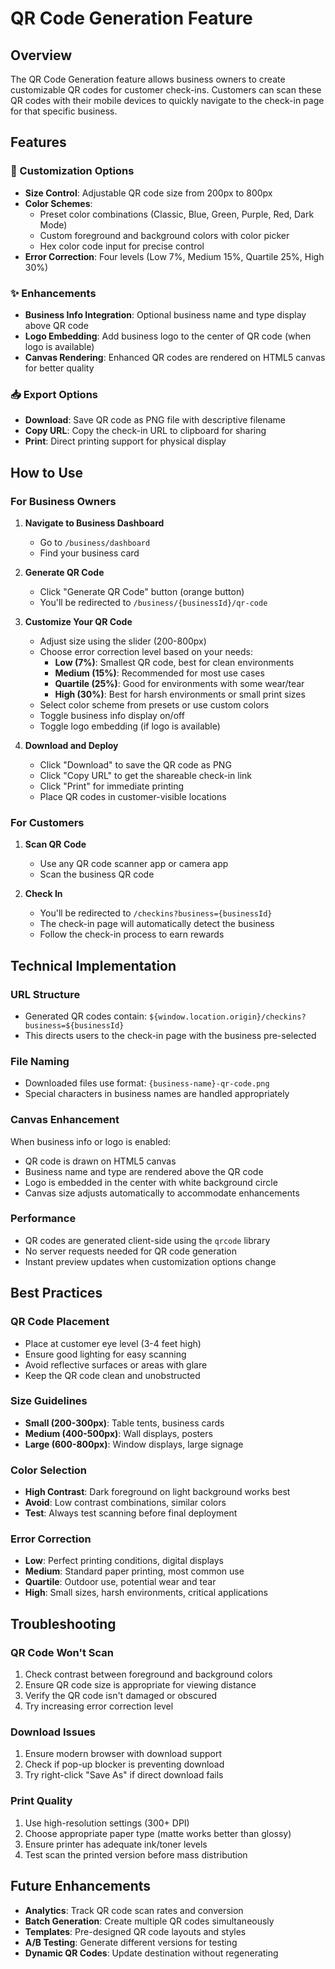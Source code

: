 # QR Code Generation Feature

## Overview
The QR Code Generation feature allows business owners to create customizable QR codes for customer check-ins. Customers can scan these QR codes with their mobile devices to quickly navigate to the check-in page for that specific business.

## Features

### 🎨 Customization Options
- **Size Control**: Adjustable QR code size from 200px to 800px
- **Color Schemes**: 
  - Preset color combinations (Classic, Blue, Green, Purple, Red, Dark Mode)
  - Custom foreground and background colors with color picker
  - Hex color code input for precise control
- **Error Correction**: Four levels (Low 7%, Medium 15%, Quartile 25%, High 30%)

### ✨ Enhancements
- **Business Info Integration**: Optional business name and type display above QR code
- **Logo Embedding**: Add business logo to the center of QR code (when logo is available)
- **Canvas Rendering**: Enhanced QR codes are rendered on HTML5 canvas for better quality

### 📥 Export Options
- **Download**: Save QR code as PNG file with descriptive filename
- **Copy URL**: Copy the check-in URL to clipboard for sharing
- **Print**: Direct printing support for physical display

## How to Use

### For Business Owners

1. **Navigate to Business Dashboard**
   - Go to `/business/dashboard`
   - Find your business card

2. **Generate QR Code**
   - Click "Generate QR Code" button (orange button)
   - You'll be redirected to `/business/{businessId}/qr-code`

3. **Customize Your QR Code**
   - Adjust size using the slider (200-800px)
   - Choose error correction level based on your needs:
     - **Low (7%)**: Smallest QR code, best for clean environments
     - **Medium (15%)**: Recommended for most use cases
     - **Quartile (25%)**: Good for environments with some wear/tear
     - **High (30%)**: Best for harsh environments or small print sizes
   - Select color scheme from presets or use custom colors
   - Toggle business info display on/off
   - Toggle logo embedding (if logo is available)

4. **Download and Deploy**
   - Click "Download" to save the QR code as PNG
   - Click "Copy URL" to get the shareable check-in link
   - Click "Print" for immediate printing
   - Place QR codes in customer-visible locations

### For Customers

1. **Scan QR Code**
   - Use any QR code scanner app or camera app
   - Scan the business QR code

2. **Check In**
   - You'll be redirected to `/checkins?business={businessId}`
   - The check-in page will automatically detect the business
   - Follow the check-in process to earn rewards

## Technical Implementation

### URL Structure
- Generated QR codes contain: `${window.location.origin}/checkins?business=${businessId}`
- This directs users to the check-in page with the business pre-selected

### File Naming
- Downloaded files use format: `{business-name}-qr-code.png`
- Special characters in business names are handled appropriately

### Canvas Enhancement
When business info or logo is enabled:
- QR code is drawn on HTML5 canvas
- Business name and type are rendered above the QR code
- Logo is embedded in the center with white background circle
- Canvas size adjusts automatically to accommodate enhancements

### Performance
- QR codes are generated client-side using the `qrcode` library
- No server requests needed for QR code generation
- Instant preview updates when customization options change

## Best Practices

### QR Code Placement
- Place at customer eye level (3-4 feet high)
- Ensure good lighting for easy scanning
- Avoid reflective surfaces or areas with glare
- Keep the QR code clean and unobstructed

### Size Guidelines
- **Small (200-300px)**: Table tents, business cards
- **Medium (400-500px)**: Wall displays, posters
- **Large (600-800px)**: Window displays, large signage

### Color Selection
- **High Contrast**: Dark foreground on light background works best
- **Avoid**: Low contrast combinations, similar colors
- **Test**: Always test scanning before final deployment

### Error Correction
- **Low**: Perfect printing conditions, digital displays
- **Medium**: Standard paper printing, most common use
- **Quartile**: Outdoor use, potential wear and tear
- **High**: Small sizes, harsh environments, critical applications

## Troubleshooting

### QR Code Won't Scan
1. Check contrast between foreground and background colors
2. Ensure QR code size is appropriate for viewing distance
3. Verify the QR code isn't damaged or obscured
4. Try increasing error correction level

### Download Issues
1. Ensure modern browser with download support
2. Check if pop-up blocker is preventing download
3. Try right-click "Save As" if direct download fails

### Print Quality
1. Use high-resolution settings (300+ DPI)
2. Choose appropriate paper type (matte works better than glossy)
3. Ensure printer has adequate ink/toner levels
4. Test scan the printed version before mass distribution

## Future Enhancements

- **Analytics**: Track QR code scan rates and conversion
- **Batch Generation**: Create multiple QR codes simultaneously
- **Templates**: Pre-designed QR code layouts and styles
- **A/B Testing**: Generate different versions for testing
- **Dynamic QR Codes**: Update destination without regenerating